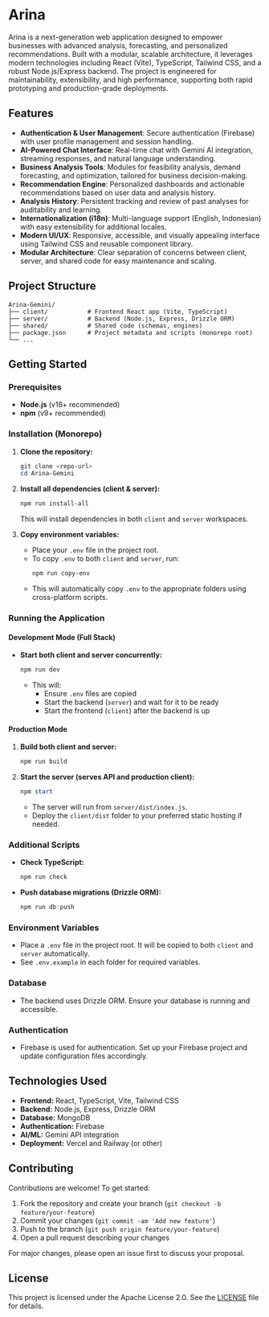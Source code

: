 # Arina

Arina is a next-generation web application designed to empower businesses with advanced analysis, forecasting, and personalized recommendations. Built with a modular, scalable architecture, it leverages modern technologies including React (Vite), TypeScript, Tailwind CSS, and a robust Node.js/Express backend. The project is engineered for maintainability, extensibility, and high performance, supporting both rapid prototyping and production-grade deployments.

## Features

- **Authentication & User Management**: Secure authentication (Firebase) with user profile management and session handling.
- **AI-Powered Chat Interface**: Real-time chat with Gemini AI integration, streaming responses, and natural language understanding.
- **Business Analysis Tools**: Modules for feasibility analysis, demand forecasting, and optimization, tailored for business decision-making.
- **Recommendation Engine**: Personalized dashboards and actionable recommendations based on user data and analysis history.
- **Analysis History**: Persistent tracking and review of past analyses for auditability and learning.
- **Internationalization (i18n)**: Multi-language support (English, Indonesian) with easy extensibility for additional locales.
- **Modern UI/UX**: Responsive, accessible, and visually appealing interface using Tailwind CSS and reusable component library.
- **Modular Architecture**: Clear separation of concerns between client, server, and shared code for easy maintenance and scaling.

## Project Structure

```
Arina-Gemini/
├── client/           # Frontend React app (Vite, TypeScript)
├── server/           # Backend (Node.js, Express, Drizzle ORM)
├── shared/           # Shared code (schemas, engines)
├── package.json      # Project metadata and scripts (monorepo root)
└── ...
```

## Getting Started

### Prerequisites
- **Node.js** (v18+ recommended)
- **npm** (v9+ recommended)

### Installation (Monorepo)

1. **Clone the repository:**
   ```powershell
   git clone <repo-url>
   cd Arina-Gemini
   ```
2. **Install all dependencies (client & server):**
   ```powershell
   npm run install-all
   ```
   This will install dependencies in both `client` and `server` workspaces.

3. **Copy environment variables:**
   - Place your `.env` file in the project root.
   - To copy `.env` to both `client` and `server`, run:
     ```powershell
     npm run copy-env
     ```
   - This will automatically copy `.env` to the appropriate folders using cross-platform scripts.

### Running the Application

#### Development Mode (Full Stack)
- **Start both client and server concurrently:**
  ```powershell
  npm run dev
  ```
  - This will:
    - Ensure `.env` files are copied
    - Start the backend (`server`) and wait for it to be ready
    - Start the frontend (`client`) after the backend is up

#### Production Mode
1. **Build both client and server:**
   ```powershell
   npm run build
   ```
2. **Start the server (serves API and production client):**
   ```powershell
   npm start
   ```
   - The server will run from `server/dist/index.js`.
   - Deploy the `client/dist` folder to your preferred static hosting if needed.

### Additional Scripts
- **Check TypeScript:**
  ```powershell
  npm run check
  ```
- **Push database migrations (Drizzle ORM):**
  ```powershell
  npm run db:push
  ```

### Environment Variables
- Place a `.env` file in the project root. It will be copied to both `client` and `server` automatically.
- See `.env.example` in each folder for required variables.

### Database
- The backend uses Drizzle ORM. Ensure your database is running and accessible.

### Authentication
- Firebase is used for authentication. Set up your Firebase project and update configuration files accordingly.

## Technologies Used

- **Frontend:** React, TypeScript, Vite, Tailwind CSS
- **Backend:** Node.js, Express, Drizzle ORM
- **Database:** MongoDB
- **Authentication:** Firebase
- **AI/ML:** Gemini API integration
- **Deployment:** Vercel and Railway (or other)

## Contributing

Contributions are welcome! To get started:
1. Fork the repository and create your branch (`git checkout -b feature/your-feature`)
2. Commit your changes (`git commit -am 'Add new feature'`)
3. Push to the branch (`git push origin feature/your-feature`)
4. Open a pull request describing your changes

For major changes, please open an issue first to discuss your proposal.

## License
This project is licensed under the Apache License 2.0. See the [LICENSE](LICENSE) file for details.
